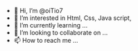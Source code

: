 - 👋 Hi, I’m @oiTio7
- 👀 I’m interested in Html, Css, Java script,
- 🌱 I’m currently learning ...
- 💞️ I’m looking to collaborate on ...
- 📫 How to reach me ...

<!---
oiTio7/oiTio7 is a ✨ special ✨ repository because its `README.md` (this file) appears on your GitHub profile.
You can click the Preview link to take a look at your changes.
--->

